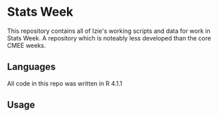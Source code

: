 # Stats Week
This repository contains all of Izie's working scripts and data for work in Stats Week. A repository which is noteably less developed than the core CMEE weeks. 

## Languages 
All code in this repo was written in R 4.1.1

## Usage
